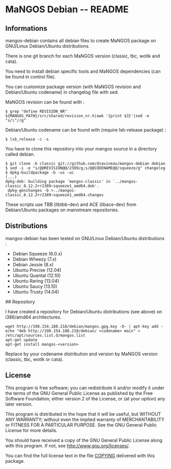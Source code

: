 # MaNGOS Debian -- README

## Informations

mangos-debian contains all debian files to create MaNGOS package on GNU/Linux Debian/Ubuntu distributions.

There is one git branch for each MaNGOS version (classic, tbc, wotlk and cata).

You need to install debian specific tools and MaNGOS dependencies (can be found in control file).

You can customize package version (with MaNGOS revision and Debian/Ubuntu codename) in changelog file with sed.

MaNGOS revision can be found with :

    $ grep "define REVISION_NR" ${MANGOS_PATH}/src/shared/revision_nr.h|awk '{print $3}'|sed -e "s/\"//g"

Debian/Ubuntu codename can be found with (require lsb-release package) :

    $ lsb_release -c -s

You have to clone this repository into your mangos source in a directory called debian. 

    $ git clone -b classic git://github.com/dsavineau/mangos-debian debian
    $ sed -i -e "s/@@REVISION@@/2389/g;s/@@CODENAME@@/squeeze/g" changelog
    $ dpkg-buildpackage -b -us -uc
    (...)
    dpkg-deb: building package `mangos-classic' in `../mangos-classic_0.12.2+r2389~squeeze1_amd64.deb'.
     dpkg-genchanges -b >../mangos-classic_0.12.2+r2389~squeeze1_amd64.changes

These scripts use TBB (libtbb-dev) and ACE (libace-dev) from Debian/Ubuntu packages on mainstream repositories.

## Distributions

mangos-debian has been tested on GNU/Linux Debian/Ubuntu distributions :

* Debian Squeeze (6.0.x)
* Debian Wheezy  (7.x)
* Debian Jessie  (8.x)
* Ubuntu Precise (12.04)
* Ubuntu Quantal (12.10)
* Ubuntu Raring  (13.04)
* Ubuntu Saucy   (13.10)
* Ubuntu Trusty  (14.04)

## Repository

I have created a repository for Debian/Ubuntu distributions (see above) on i386/amd64 architectures.

    wget http://198.154.188.218/debian/mangos.gpg.key -O- | apt-key add -
    echo "deb http://198.154.188.218/debian/ <codename> main" > /etc/apt/sources.list.d/mangos.list
    apt-get update
    apt-get install mangos-<version>

Replace <codename> by your codename distribution and version by MaNGOS version (classic, tbc, wotlk or cata).

## License

  This program is free software; you can redistribute it and/or modify
  it under the terms of the GNU General Public License as published by
  the Free Software Foundation; either version 2 of the License, or
  (at your option) any later version.

  This program is distributed in the hope that it will be useful,
  but WITHOUT ANY WARRANTY; without even the implied warranty of
  MERCHANTABILITY or FITNESS FOR A PARTICULAR PURPOSE.  See the
  GNU General Public License for more details.

  You should have received a copy of the GNU General Public License
  along with this program.  If not, see <http://www.gnu.org/licenses/>.

  You can find the full license text in the file [COPYING](COPYING) delivered with this package.
